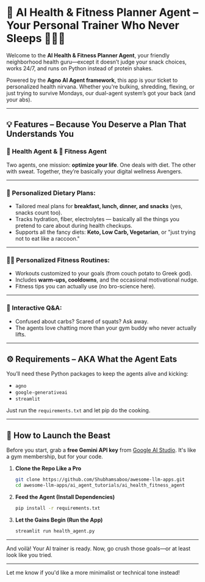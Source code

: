 # 🤖 AI Health & Fitness Planner Agent – Your Personal Trainer Who Never Sleeps 🏋️‍♀️🥗

Welcome to the **AI Health & Fitness Planner Agent**, your friendly neighborhood health guru—except it doesn’t judge your snack choices, works 24/7, and runs on Python instead of protein shakes.

Powered by the **Agno AI Agent framework**, this app is your ticket to personalized health nirvana. Whether you're bulking, shredding, flexing, or just trying to survive Mondays, our dual-agent system’s got your back (and your abs).

---

## 💡 Features – Because You Deserve a Plan That Understands You

### 🧠 Health Agent & 💪 Fitness Agent

Two agents, one mission: **optimize your life**. One deals with diet. The other with sweat. Together, they’re basically your digital wellness Avengers.

---

### 🥦 Personalized Dietary Plans:

* Tailored meal plans for **breakfast, lunch, dinner, and snacks** (yes, snacks count too).
* Tracks hydration, fiber, electrolytes — basically all the things you pretend to care about during health checkups.
* Supports all the fancy diets: **Keto, Low Carb, Vegetarian**, or "just trying not to eat like a raccoon."

---

### 🏃‍♂️ Personalized Fitness Routines:

* Workouts customized to your goals (from couch potato to Greek god).
* Includes **warm-ups, cooldowns**, and the occasional motivational nudge.
* Fitness tips you can actually use (no bro-science here).

---

### 💬 Interactive Q\&A:

* Confused about carbs? Scared of squats? Ask away.
* The agents love chatting more than your gym buddy who never actually lifts.

---

## ⚙️ Requirements – AKA What the Agent Eats

You’ll need these Python packages to keep the agents alive and kicking:

* `agno`
* `google-generativeai`
* `streamlit`

Just run the `requirements.txt` and let pip do the cooking.

---

## 🚀 How to Launch the Beast

Before you start, grab a **free Gemini API key** from [Google AI Studio](https://aistudio.google.com/apikey). It's like a gym membership, but for your code.

1. **Clone the Repo Like a Pro**

   ```bash
   git clone https://github.com/Shubhamsaboo/awesome-llm-apps.git
   cd awesome-llm-apps/ai_agent_tutorials/ai_health_fitness_agent
   ```

2. **Feed the Agent (Install Dependencies)**

   ```bash
   pip install -r requirements.txt
   ```

3. **Let the Gains Begin (Run the App)**

   ```bash
   streamlit run health_agent.py
   ```

---

And voilà! Your AI trainer is ready. Now, go crush those goals—or at least look like you tried.

---

Let me know if you'd like a more minimalist or technical tone instead!

